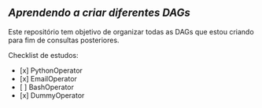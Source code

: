 ## *Aprendendo a criar diferentes DAGs*

<p> Este repositório tem objetivo de organizar todas as DAGs que estou criando para fim de consultas posteriores.</p>

<p> Checklist de estudos: </p>
<ul>
  <li>[x] PythonOperator </li>
  <li>[x] EmailOperator </li>
  <li>[ ] BashOperator </li>
  <li>[x] DummyOperator </li>
</ul>
